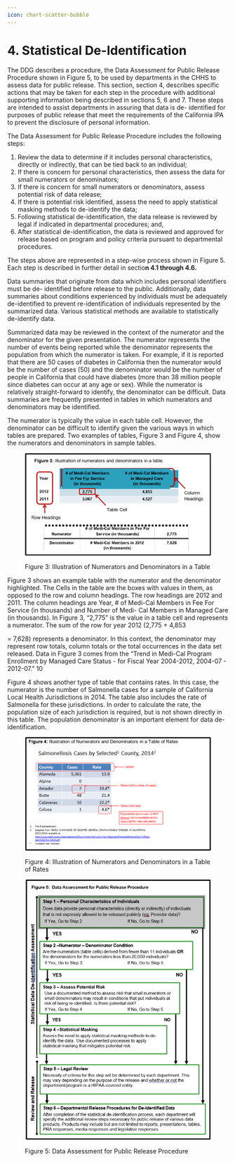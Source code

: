 ```yaml
---
icon: chart-scatter-bubble
---
```


# 4. Statistical De-Identification

The DDG describes a procedure, the Data Assessment for Public Release Procedure shown in Figure 5, to be used by departments in the CHHS to assess data for public release. This section, section 4, describes specific actions that may be taken for each step in the procedure with additional supporting information being described in sections 5, 6 and 7. These steps are intended to assist departments in assuring that data is de- identified for purposes of public release that meet the requirements of the California IPA to prevent the disclosure of personal information.

The Data Assessment for Public Release Procedure includes the following steps:

1. Review the data to determine if it includes personal characteristics, directly or indirectly, that can be tied back to an individual;
2. If there is concern for personal characteristics, then assess the data for small numerators or denominators;
3. If there is concern for small numerators or denominators, assess potential risk of data release;
4. If there is potential risk identified, assess the need to apply statistical masking methods to de-identify the data;
5. Following statistical de-identification, the data release is reviewed by legal if indicated in departmental procedures; and,
6. After statistical de-identification, the data is reviewed and approved for release based on program and policy criteria pursuant to departmental procedures.

The steps above are represented in a step-wise process shown in Figure 5. Each step is described in further detail in sectio**n 4.1 through 4.6.**

Data summaries that originate from data which includes personal identifiers must be de- identified before release to the public. Additionally, data summaries about conditions experienced by individuals must be adequately de-identified to prevent re-identification of individuals represented by the summarized data. Various statistical methods are available to statistically de-identify data.

Summarized data may be reviewed in the context of the numerator and the denominator for the given presentation. The numerator represents the number of events being reported while the denominator represents the population from which the numerator is taken. For example, if it is reported that there are 50 cases of diabetes in California then the numerator would be the number of cases (50) and the denominator would be the number of people in California that could have diabetes (more than 38 million people since diabetes can occur at any age or sex). While the numerator is relatively straight-forward to identify, the denominator can be difficult. Data summaries are frequently presented in tables in which numerators and denominators may be identified.

The numerator is typically the value in each table cell. However, the denominator can be difficult to identify given the various ways in which tables are prepared. Two examples of tables, Figure 3 and Figure 4, show the numerators and denominators in sample tables.

<div data-full-width="false"><figure><img src="../../.gitbook/assets/image (4).png" alt=""><figcaption><p>Figure 3: Illustration of Numerators and Denominators in a Table</p></figcaption></figure></div>

Figure 3 shows an example table with the numerator and the denominator highlighted. The Cells in the table are the boxes with values in them, as opposed to the row and column headings. The row headings are 2012 and 2011. The column headings are Year, # of Medi-Cal Members in Fee For Service (in thousands) and Number of Medi- Cal Members in Managed Care (in thousands). In Figure 3, “2,775” is the value in a table cell and represents a numerator. The sum of the row for year 2012 (2,775 + 4,853

\= 7,628) represents a denominator. In this context, the denominator may represent row totals, column totals or the total occurrences in the data set released. Data in Figure 3 comes from the “Trend in Medi-Cal Program Enrollment by Managed Care Status - for Fiscal Year 2004-2012, 2004-07 - 2012-07.” 10

Figure 4 shows another type of table that contains rates. In this case, the numerator is the number of Salmonella cases for a sample of California Local Health Jurisdictions in 2014. The table also includes the rate of Salmonella for these jurisdictions. In order to calculate the rate, the population size of each jurisdiction is required, but is not shown directly in this table. The population denominator is an important element for data de- identification.

<div data-full-width="false"><figure><img src="../../.gitbook/assets/image (1) (1).png" alt=""><figcaption><p>Figure 4: Illustration of Numerators and Denominators in a Table of Rates</p></figcaption></figure></div>

<div data-full-width="false"><figure><img src="../../.gitbook/assets/image (2) (1).png" alt=""><figcaption><p>Figure 5: Data Assessment for Public Release Procedure</p></figcaption></figure></div>
